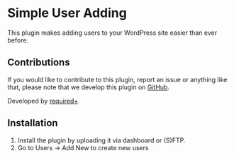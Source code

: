 # Simple User Adding

This plugin makes adding users to your WordPress site easier than ever before.

## Contributions

If you would like to contribute to this plugin, report an issue or anything like that, please note that we develop this plugin on [GitHub](https://github.com/wearerequired/WP-Widget-Disable).

Developed by [required+](http://required.ch/ "Team of experienced web professionals from Switzerland & Germany")

## Installation

1. Install the plugin by uploading it via dashboard or (S)FTP.
2. Go to Users -> Add New to create new users
